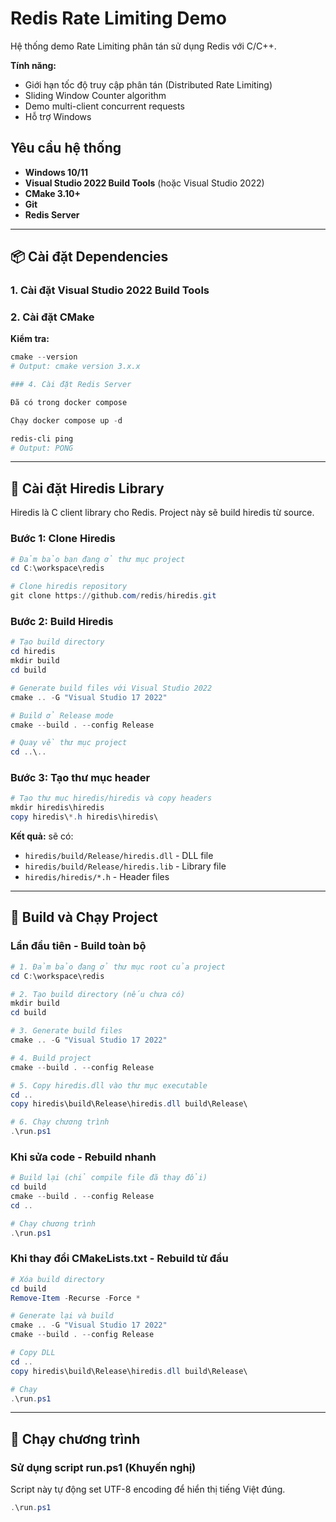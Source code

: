 # Redis Rate Limiting Demo

Hệ thống demo Rate Limiting phân tán sử dụng Redis với C/C++.

**Tính năng:**
- Giới hạn tốc độ truy cập phân tán (Distributed Rate Limiting)
- Sliding Window Counter algorithm
- Demo multi-client concurrent requests
- Hỗ trợ Windows

## Yêu cầu hệ thống

- **Windows 10/11**
- **Visual Studio 2022 Build Tools** (hoặc Visual Studio 2022)
- **CMake 3.10+**
- **Git**
- **Redis Server**

---

## 📦 Cài đặt Dependencies

### 1. Cài đặt Visual Studio 2022 Build Tools
### 2. Cài đặt CMake
**Kiểm tra:**
```powershell
cmake --version
# Output: cmake version 3.x.x

### 4. Cài đặt Redis Server

Đã có trong docker compose

Chạy docker compose up -d

redis-cli ping
# Output: PONG
```

---

## 🔧 Cài đặt Hiredis Library

Hiredis là C client library cho Redis. Project này sẽ build hiredis từ source.

### Bước 1: Clone Hiredis

```powershell
# Đảm bảo bạn đang ở thư mục project
cd C:\workspace\redis

# Clone hiredis repository
git clone https://github.com/redis/hiredis.git
```

### Bước 2: Build Hiredis

```powershell
# Tạo build directory
cd hiredis
mkdir build
cd build

# Generate build files với Visual Studio 2022
cmake .. -G "Visual Studio 17 2022"

# Build ở Release mode
cmake --build . --config Release

# Quay về thư mục project
cd ..\..
```

### Bước 3: Tạo thư mục header

```powershell
# Tạo thư mục hiredis/hiredis và copy headers
mkdir hiredis\hiredis
copy hiredis\*.h hiredis\hiredis\
```

**Kết quả:** sẽ có:
- `hiredis/build/Release/hiredis.dll` - DLL file
- `hiredis/build/Release/hiredis.lib` - Library file
- `hiredis/hiredis/*.h` - Header files

---

## 🚀 Build và Chạy Project

### Lần đầu tiên - Build toàn bộ

```powershell
# 1. Đảm bảo đang ở thư mục root của project
cd C:\workspace\redis

# 2. Tạo build directory (nếu chưa có)
mkdir build
cd build

# 3. Generate build files
cmake .. -G "Visual Studio 17 2022"

# 4. Build project
cmake --build . --config Release

# 5. Copy hiredis.dll vào thư mục executable
cd ..
copy hiredis\build\Release\hiredis.dll build\Release\

# 6. Chạy chương trình
.\run.ps1
```

### Khi sửa code - Rebuild nhanh

```powershell
# Build lại (chỉ compile file đã thay đổi)
cd build
cmake --build . --config Release
cd ..

# Chạy chương trình
.\run.ps1
```

### Khi thay đổi CMakeLists.txt - Rebuild từ đầu

```powershell
# Xóa build directory
cd build
Remove-Item -Recurse -Force *

# Generate lại và build
cmake .. -G "Visual Studio 17 2022"
cmake --build . --config Release

# Copy DLL
cd ..
copy hiredis\build\Release\hiredis.dll build\Release\

# Chạy
.\run.ps1
```

---

## 📝 Chạy chương trình

###  Sử dụng script run.ps1 (Khuyến nghị)

Script này tự động set UTF-8 encoding để hiển thị tiếng Việt đúng.

```powershell
.\run.ps1


